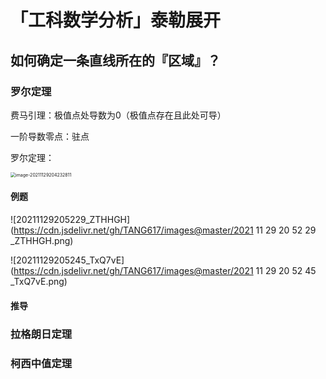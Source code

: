 # 「工科数学分析」泰勒展开

## 如何确定一条直线所在的『区域』？

### 罗尔定理

费马引理：极值点处导数为0（极值点存在且此处可导）

一阶导数零点：驻点

罗尔定理：

<img src="/Users/timli/Learning Notes/「工科数学分析」.assets/image-20211129204232811.png" alt="image-20211129204232811" style="zoom:50%;" />




#### 例题

![20211129205229_ZTHHGH](https://cdn.jsdelivr.net/gh/TANG617/images@master/2021 11 29 20 52 29 _ZTHHGH.png)



![20211129205245_TxQ7vE](https://cdn.jsdelivr.net/gh/TANG617/images@master/2021 11 29 20 52 45 _TxQ7vE.png)

#### 推导



### 拉格朗日定理

### 柯西中值定理


